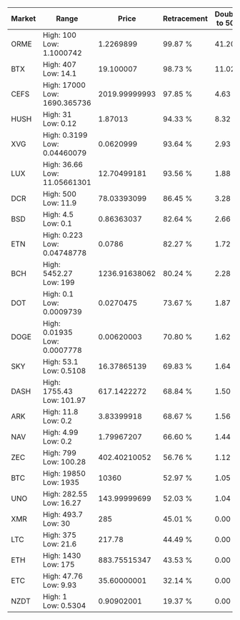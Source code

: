 | Market | Range | Price| Retracement | Doubles to 50% |
| --- | --- | --- | --- | --- |
| ORME | High: 100<br />Low: 1.1000742 | 1.2269899 | 99.87 % | 41.20 |
| BTX | High: 407<br />Low: 14.1 | 19.100007 | 98.73 % | 11.02 |
| CEFS | High: 17000<br />Low: 1690.365736 | 2019.99999993 | 97.85 % | 4.63 |
| HUSH | High: 31<br />Low: 0.12 | 1.87013 | 94.33 % | 8.32 |
| XVG | High: 0.3199<br />Low: 0.04460079 | 0.0620999 | 93.64 % | 2.93 |
| LUX | High: 36.66<br />Low: 11.05661301 | 12.70499181 | 93.56 % | 1.88 |
| DCR | High: 500<br />Low: 11.9 | 78.03393099 | 86.45 % | 3.28 |
| BSD | High: 4.5<br />Low: 0.1 | 0.86363037 | 82.64 % | 2.66 |
| ETN | High: 0.223<br />Low: 0.04748778 | 0.0786 | 82.27 % | 1.72 |
| BCH | High: 5452.27<br />Low: 199 | 1236.91638062 | 80.24 % | 2.28 |
| DOT | High: 0.1<br />Low: 0.0009739 | 0.0270475 | 73.67 % | 1.87 |
| DOGE | High: 0.01935<br />Low: 0.0007778 | 0.00620003 | 70.80 % | 1.62 |
| SKY | High: 53.1<br />Low: 0.5108 | 16.37865139 | 69.83 % | 1.64 |
| DASH | High: 1755.43<br />Low: 101.97 | 617.1422272 | 68.84 % | 1.50 |
| ARK | High: 11.8<br />Low: 0.2 | 3.83399918 | 68.67 % | 1.56 |
| NAV | High: 4.99<br />Low: 0.2 | 1.79967207 | 66.60 % | 1.44 |
| ZEC | High: 799<br />Low: 100.28 | 402.40210052 | 56.76 % | 1.12 |
| BTC | High: 19850<br />Low: 1935 | 10360 | 52.97 % | 1.05 |
| UNO | High: 282.55<br />Low: 16.27 | 143.99999699 | 52.03 % | 1.04 |
| XMR | High: 493.7<br />Low: 30 | 285 | 45.01 % | 0.00 |
| LTC | High: 375<br />Low: 21.6 | 217.78 | 44.49 % | 0.00 |
| ETH | High: 1430<br />Low: 175 | 883.75515347 | 43.53 % | 0.00 |
| ETC | High: 47.76<br />Low: 9.93 | 35.60000001 | 32.14 % | 0.00 |
| NZDT | High: 1<br />Low: 0.5304 | 0.90902001 | 19.37 % | 0.00 |
